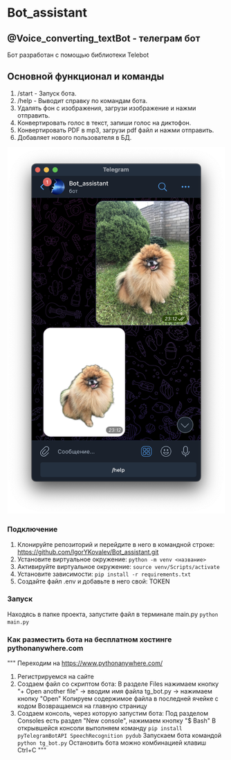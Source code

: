 # Bot_assistant
## @Voice_converting_textBot - телеграм бот

Бот разработан с помощью библиотеки Telebot

## Основной функционал и команды

1. /start - Запуск бота. 
2. /help - Выводит справку по командам бота.
3. Удалять фон c изображения, загрузи изображение и нажми отправить.
4. Конвертировать голос в текст, запиши голос на диктофон.
5. Конвертировать PDF в mp3, загрузи pdf файл и нажми отправить.
6. Добавляет нового пользователя в БД.

![Демо](test.png)

### Подключение
1. Клонируйте репозиторий и перейдите в него в командной строке: https://github.com/IgorYKovalev/Bot_assistant.git
2. Установите виртуальное окружение: `python -m venv <название>`
3. Активируйте виртуальное окружение: `source venv/Scripts/activate`
4. Установите зависимости: `pip install -r requirements.txt`
5. Создайте файл .env и добавьте в него свой: TOKEN

### Запуск
Находясь в папке проекта, запустите файл в терминале main.py
`python main.py`

### Как разместить бота на бесплатном хостинге pythonanywhere.com
"""
Переходим на https://www.pythonanywhere.com/
1. Регистрируемся на сайте
2. Создаем файл со скриптом бота:
    В разделе Files нажимаем кнопку "+ Open another file" → вводим имя файла tg_bot.py → нажимаем кнопку "Open"
    Копируем содержимое файла в последней ячейке с кодом
    Возвращаемся на главную страницу
3. Создаем консоль, через которую запустим бота:
    Под разделом Consoles есть раздел "New console", нажимаем кнопку "$ Bash"
    В открывшейся консоли выполняем команду `pip install pyTelegramBotAPI SpeechRecognition pydub`
    Запускаем бота командой `python tg_bot.py`
    Остановить бота можно комбинацией клавиш Ctrl+C
"""
